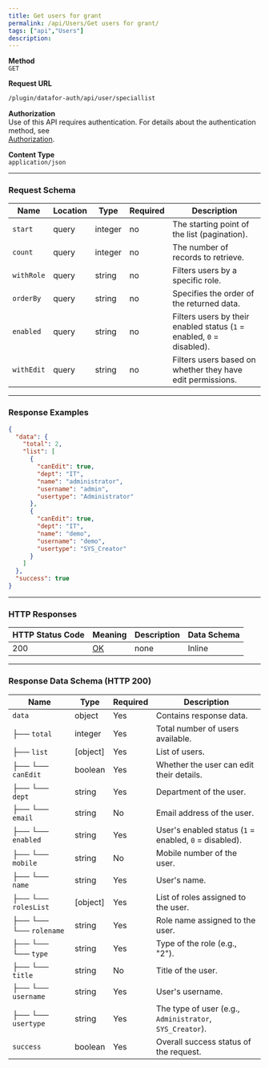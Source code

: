 ```yaml
---
title: Get users for grant
permalink: /api/Users/Get users for grant/
tags: ["api","Users"]
description: 
---
```


**Method**  
`GET`

**Request URL**
```html
/plugin/datafor-auth/api/user/speciallist
```

**Authorization**  
Use of this API requires authentication. For details about the authentication method, see  
[Authorization](/api/index/#_5-authentication-security).

**Content Type**  
`application/json`

---

### **Request Schema**

| Name       | Location | Type     | Required | Description |
|------------|----------|----------|----------|-------------|
| `start`    | query    | integer  | no       | The starting point of the list (pagination). |
| `count`    | query    | integer  | no       | The number of records to retrieve. |
| `withRole` | query    | string   | no       | Filters users by a specific role. |
| `orderBy`  | query    | string   | no       | Specifies the order of the returned data. |
| `enabled`  | query    | string   | no       | Filters users by their enabled status (`1` = enabled, `0` = disabled). |
| `withEdit` | query    | string   | no       | Filters users based on whether they have edit permissions. |

---

### **Response Examples**

```json
{
  "data": {
    "total": 2,
    "list": [
      {
        "canEdit": true,
        "dept": "IT",
        "name": "administrator",
        "username": "admin",
        "usertype": "Administrator"
      },
      {
        "canEdit": true,
        "dept": "IT",
        "name": "demo",
        "username": "demo",
        "usertype": "SYS_Creator"
      }
    ]
  },
  "success": true
}
```

---

### **HTTP Responses**

| HTTP Status Code | Meaning                                                                  | Description | Data Schema |
|------------------|--------------------------------------------------------------------------|-------------|-------------|
| 200              | [OK](https://tools.ietf.org/html/rfc7231#section-6.3.1)                  | none        | Inline      |

---

### **Response Data Schema (HTTP 200)**

| Name           | Type    | Required | Description                            |
|----------------|---------|----------|----------------------------------------|
| `data`         | object  | Yes      | Contains response data.                |
| ├── `total`    | integer | Yes      | Total number of users available.       |
| ├── `list`     | [object]| Yes      | List of users.                         |
| ├── └── `canEdit` | boolean | Yes   | Whether the user can edit their details. |
| ├── └── `dept` | string  | Yes      | Department of the user.                |
| ├── └── `email`| string  | No       | Email address of the user.             |
| ├── └── `enabled` | string | Yes    | User's enabled status (`1` = enabled, `0` = disabled). |
| ├── └── `mobile` | string | No      | Mobile number of the user.             |
| ├── └── `name`  | string  | Yes      | User's name.                           |
| ├── └── `rolesList` | [object] | Yes  | List of roles assigned to the user.    |
| ├── └── └── `rolename` | string  | Yes  | Role name assigned to the user.        |
| ├── └── └── `type` | string   | Yes   | Type of the role (e.g., "2").          |
| ├── └── `title` | string  | No       | Title of the user.                     |
| ├── └── `username` | string | Yes    | User's username.                       |
| ├── └── `usertype` | string | Yes    | The type of user (e.g., `Administrator`, `SYS_Creator`). |
| `success`       | boolean | Yes      | Overall success status of the request. |
